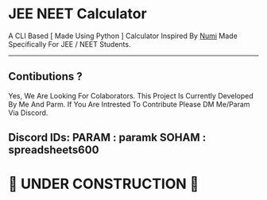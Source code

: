# JEE NEET Calculator
A CLI Based [ Made Using Python ] Calculator Inspired By [Numi](https://numi.app/) Made Specifically For JEE / NEET Students.

----
## Contibutions ?
Yes, We Are Looking For Colaborators.
This Project Is Currently Developed By Me And Parm. 
If You Are Intrested To Contribute Please DM Me/Param Via Discord.

Discord IDs:
PARAM : paramk
SOHAM : spreadsheets600
----
# 🚧 UNDER CONSTRUCTION 🚧
